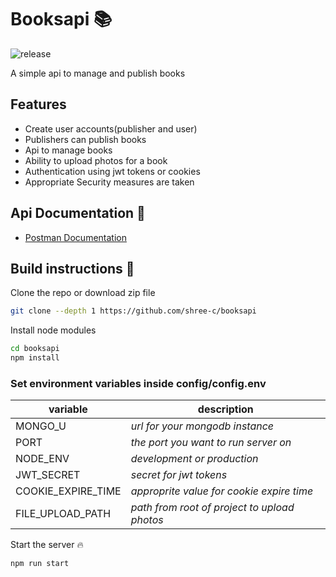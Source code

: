 # Booksapi :books:

![release](https://img.shields.io/github/v/release/shree-c/booksapi?include_prerelease)

A simple api to manage and publish books

## Features

- Create user accounts(publisher and user)
- Publishers can publish books
- Api to manage books
- Ability to upload photos for a book
- Authentication using jwt tokens or cookies
- Appropriate Security measures are taken

## Api Documentation :link:
- [Postman Documentation](https://documenter.getpostman.com/view/23021392/VUxKSU25)

## Build instructions :hammer:
Clone the repo or download zip file
```sh
git clone --depth 1 https://github.com/shree-c/booksapi
```
Install node modules
```sh
cd booksapi
npm install
```
### Set environment variables inside config/config.env
| variable | description |
|-----|------|
| MONGO_U | _url for your mongodb instance_ |
| PORT | _the port you want to run server on_ |
| NODE\_ENV | _development or production_ |
| JWT\_SECRET | _secret for jwt tokens_ |
| COOKIE\_EXPIRE\_TIME | _approprite value for cookie expire time_ |
| FILE\_UPLOAD\_PATH | _path from root of project to upload photos_ |

Start the server :fire:
```sh
npm run start
```
